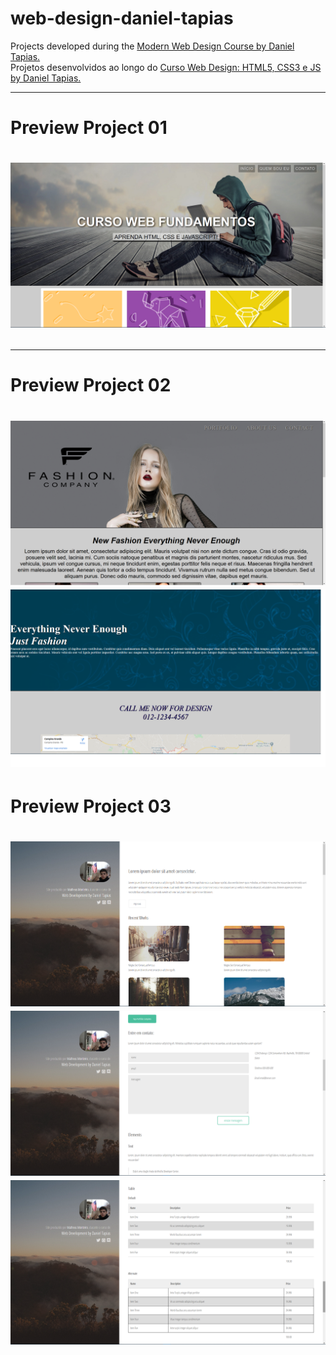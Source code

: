 # web-design-daniel-tapias
Projects developed during the <a href="https://www.udemy.com/course/curso-web-design-fundamentos-aprenda-html-css-e-javascript/">Modern Web Design Course by Daniel Tapias.</a>
<br> 
Projetos desenvolvidos ao longo do <a href="https://www.udemy.com/course/curso-web-design-fundamentos-aprenda-html-css-e-javascript/">Curso Web Design: HTML5, CSS3 e JS by Daniel Tapias.</a>
<hr>
<h1>Preview Project 01<h1>
  <img src="./project-previews/project-1.png">
<hr>
<h1>Preview Project 02<h1>
  <img src="./project-previews/project-2.png">
  <img src="./project-previews/project-2.1png.png">
<br>
<h1>Preview Project 03<h1>
  <img src="./project-previews/project-3.png">
  <img src="./project-previews/project-3.1.png">
  <img src="./project-previews/project-3.2.png">
  
  
  
  
